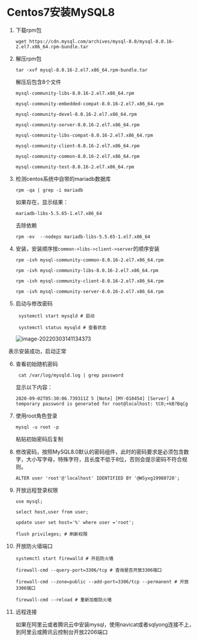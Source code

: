 # Centos7安装MySQL8

1. 下载rpm包

   ```shell
   wget https://cdn.mysql.com/archives/mysql-8.0/mysql-8.0.16-2.el7.x86_64.rpm-bundle.tar
   ```

2. 解压rpm包

   ```shell
   tar -xvf mysql-8.0.16-2.el7.x86_64.rpm-bundle.tar
   ```

   解压后包含8个文件

   ```shell
   mysql-community-libs-8.0.16-2.el7.x86_64.rpm
   
   mysql-community-embedded-compat-8.0.16-2.el7.x86_64.rpm
   
   mysql-community-devel-8.0.16-2.el7.x86_64.rpm
   
   mysql-community-server-8.0.16-2.el7.x86_64.rpm
   
   mysql-community-libs-compat-8.0.16-2.el7.x86_64.rpm
   
   mysql-community-client-8.0.16-2.el7.x86_64.rpm
   
   mysql-community-common-8.0.16-2.el7.x86_64.rpm
   
   mysql-community-test-8.0.16-2.el7.x86_64.rpm
   ```

3. 检测centos系统中自带的mariadb数据库

   ```shell
   rpm -qa | grep -i mariadb
   ```

   如果存在，显示结果：

   ```shell
   mariadb-libs-5.5.65-1.el7.x86_64
   ```

   去除依赖

   ```shell
   rpm -ev  --nodeps mariadb-libs-5.5.65-1.el7.x86_64
   ```

4. 安装，安装顺序按`common->libs->client->server`的顺序安装

   ```shell
   rpm -ivh mysql-community-common-8.0.16-2.el7.x86_64.rpm
   
   rpm -ivh mysql-community-libs-8.0.16-2.el7.x86_64.rpm
   
   rpm -ivh mysql-community-client-8.0.16-2.el7.x86_64.rpm
   
   rpm -ivh mysql-community-server-8.0.16-2.el7.x86_64.rpm
   ```

5. 启动与修改密码

   ```shell
    systemctl start mysqld # 启动
    
    systemctl status mysqld # 查看状态
   ```

   ![image-20220303141134373](https://yxgspace.oss-cn-beijing.aliyuncs.com/img/image-20220303141134373.png)

​	表示安装成功，启动正常

6. 查看初始随机密码

   ```shell
    cat /var/log/mysqld.log | grep password
   ```

   显示以下内容：

   ```shell
   2020-09-02T05:30:06.739311Z 5 [Note] [MY-010454] [Server] A temporary password is generated for root@localhost: tC0;+kB?BqCg
   ```

7. 使用root角色登录

   ```shell
   mysql -u root -p
   ```

   粘贴初始密码后复制

8. 修改密码，按照MySQL8.0默认的密码组件，此时的密码要求是必须包含数字，大小写字母，特殊字符，且长度不低于8位，否则会提示密码不符合规则。

   ```shell
   ALTER user 'root'@'localhost' IDENTIFIED BY '@WSyxg19980720';
   ```

9. 开放远程登录权限

   ```shell
   use mysql;
   
   select host,user from user;
   
   update user set host='%' where user ='root';
   
   flush privileges; # 刷新权限
   ```

10. 开放防火墙端口

    ```shell
    systemctl start firewalld # 开启防火墙
    
    firewall-cmd --query-port=3306/tcp # 查询是否开放3306端口
    
    firewall-cmd --zone=public --add-port=3306/tcp --permanent # 开放3306端口
    
    firewall-cmd --reload # 重新加载防火墙
    ```

11. 远程连接

    如果在阿里云或者腾讯云中安装mysql，使用navicat或者sqlyong连接不上，到阿里云或腾讯云控制台开放2206端口